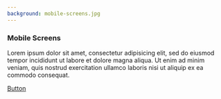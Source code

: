 ```yaml
---
background: mobile-screens.jpg
---
```


### Mobile Screens

Lorem ipsum dolor sit amet, consectetur adipisicing elit, sed do eiusmod tempor incididunt ut labore et dolore magna aliqua. Ut enim ad minim veniam, quis nostrud exercitation ullamco laboris nisi ut aliquip ex ea commodo consequat.

<div class="action"><a href='#' class="btn btn-lg btn-primary">Button</a></div>

